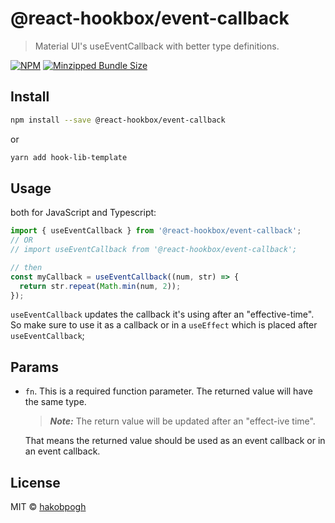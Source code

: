# @react-hookbox/event-callback

> Material UI's useEventCallback with better type definitions.

[![NPM][npm-image]][npm-link]
[![Minzipped Bundle Size][bundlephobia-image]][bundlephobia-link]

## Install

```bash
npm install --save @react-hookbox/event-callback
```
or
```bash
yarn add hook-lib-template
```


## Usage

both for JavaScript and Typescript:
```typescript
import { useEventCallback } from '@react-hookbox/event-callback';
// OR
// import useEventCallback from '@react-hookbox/event-callback';

// then
const myCallback = useEventCallback((num, str) => {
  return str.repeat(Math.min(num, 2));
});
```

`useEventCallback` updates the callback it's using after
an "effective-time". So make sure to use it as a callback
or in a `useEffect` which is placed after `useEventCallback`;

## Params

* `fn`. This is a required function parameter.
  The returned value will have the same type.

  > ***Note:*** The return value will be updated after an
  "effect-ive time".

  That means the returned value should be used as an event
  callback or in an event callback.

## License

MIT © [hakobpogh][github-hakobpogh]

[npm-image]: https://img.shields.io/npm/v/@react-hookbox/event-callback.svg
[npm-link]: https://www.npmjs.com/package/@react-hookbox/event-callback
[bundlephobia-image]: https://badgen.net/bundlephobia/minzip/@react-hookbox/event-callback
[bundlephobia-link]: https://bundlephobia.com/result?p=@react-hookbox/event-callback
[github-hakobpogh]: https://github.com/hakobpogh

